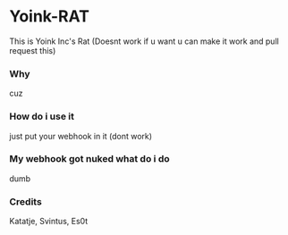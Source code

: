 # Yoink-RAT
This is Yoink Inc's Rat (Doesnt work if u want u can make it work and pull request this)

### Why
cuz 
### How do i use it
just put your webhook in it (dont work)
### My webhook got nuked what do i do
dumb

### Credits
Katatje, Svintus, Es0t
